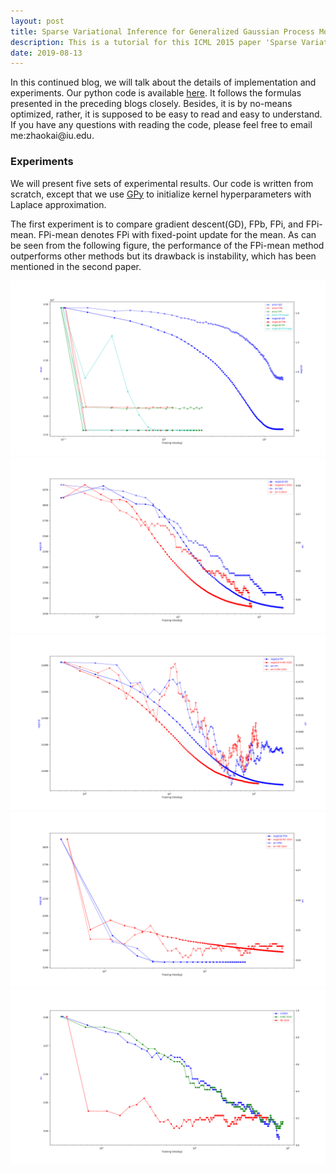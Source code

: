 ```yaml
---
layout: post
title: Sparse Variational Inference for Generalized Gaussian Process Models - Tutorial 5
description: This is a tutorial for this ICML 2015 paper 'Sparse Variational Inference for Generalized Gaussian Process Models'. This article covers the details of implementation and experiments.
date: 2019-08-13
---
```


<p>
In this continued blog, we will talk about the details of implementation and experiments. Our python code is available <a href="https://github.com/KaikaiZhao/Sparse-Variational-Inference-for-Generalized-Gaussian-Process-Models---Tutorial" target="_blank">here</a>. It follows the formulas presented in the preceding blogs closely. Besides, it is by no-means optimized, rather, it is supposed to be easy to read and easy to understand. If you have any questions with reading the code, please feel free to email me:zhaokai@iu.edu.
</p>

### Experiments

We will present five sets of experimental results. Our code is written from scratch, except that we use <a href="https://sheffieldml.github.io/GPy/" target="_blank">GPy</a> to initialize kernel hyperparameters with Laplace approximation.

<p>
The first experiment is to compare gradient descent(GD), FPb, FPi, and FPi-mean. FPi-mean denotes FPi with fixed-point update for the mean. As can be seen from the following figure, the performance of the FPi-mean method outperforms other methods but its drawback is instability, which has been mentioned in the second paper.
</p>

<img class="img-responsive" src="/img/count-p2-segment-se.png" alt="GD-FP"/>

<img class="img-responsive" src="/img/class-SDSVI-VLB-err-musk-500.png" alt="GD-SDSVI"/>

<img class="img-responsive" src="/img/count-HMC-VLB-err-epid.png" alt="GD-HMC"/>

<img class="img-responsive" src="/img/class-MC-VLB-err-musk-500.png" alt="MC"/>

<img class="img-responsive" src="/img/class-3SVI-err-musk-500.png" alt="SVI"/>

